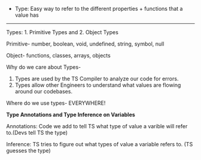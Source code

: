 - Type: Easy way to refer to the different properties + functions that a value has
---
Types: 1. Primitive Types and 2. Object Types


Primitive- number, boolean, void, undefined, string, symbol, null


Object- functions, classes, arrays, objects

Why do we care about Types-
1. Types are used by the TS Compiler to analyze our code for errors.
2. Types allow other Engineers to understand what values are flowing around our codebases. 

Where do we use types- EVERYWHERE!


**Type Annotations and Type Inference on Variables**

Annotations: Code we add to tell TS what type of value a varible will refer to.(Devs tell TS the type)

Inference: TS tries to figure out what types of value a variable refers to. (TS guesses the type)


